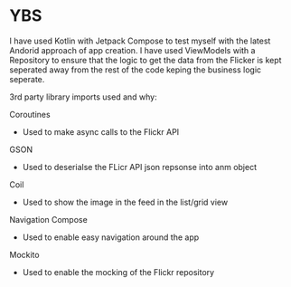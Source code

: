 # YBS

I have used Kotlin with Jetpack Compose to test myself with the latest Andorid approach of app creation. I have used ViewModels with a Repository to ensure that the logic to get the data from the Flicker is kept seperated away from the rest of the code keping the business logic seperate.

3rd party library imports used and why:

Coroutines
- Used to make async calls to the Flickr API

GSON
- Used to deserialse the FLicr API json repsonse into anm object

Coil
- Used to show the image in the feed in the list/grid view

Navigation Compose
- Used to enable easy navigation around the app

Mockito
- Used to enable the mocking of the Flickr repository
